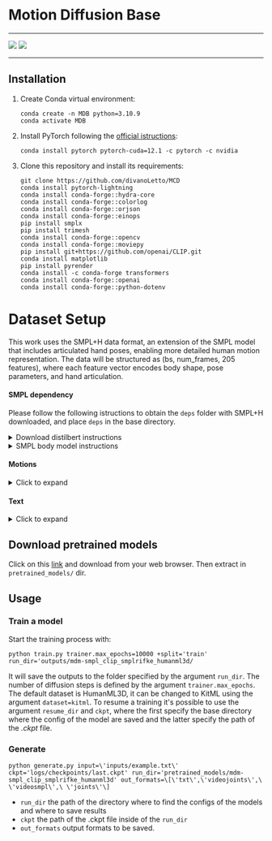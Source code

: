 # Motion Diffusion Base 

---

![](https://img.shields.io/github/contributors/divanoLetto/MotionCompositionDiffusion?color=light%20green) ![](https://img.shields.io/github/repo-size/divanoLetto/MotionCompositionDiffusion?cacheSeconds=60)

---

## Installation

1. Create Conda virtual environment:

    ```
    conda create -n MDB python=3.10.9
    conda activate MDB
    ```
   
2. Install PyTorch following the [official istructions](https://pytorch.org/get-started/locally/):
    ```
    conda install pytorch pytorch-cuda=12.1 -c pytorch -c nvidia
    ```

4. Clone this repository and install its requirements:
    ```
    git clone https://github.com/divanoLetto/MCD
    conda install pytorch-lightning
    conda install conda-forge::hydra-core
    conda install conda-forge::colorlog
    conda install conda-forge::orjson
    conda install conda-forge::einops
    pip install smplx
    pip install trimesh
    conda install conda-forge::opencv
    conda install conda-forge::moviepy
    pip install git+https://github.com/openai/CLIP.git
    conda install matplotlib
    pip install pyrender
    conda install -c conda-forge transformers
    conda install conda-forge::openai
    conda install conda-forge::python-dotenv
    ```

# Dataset Setup

This work uses the SMPL+H data format, an extension of the SMPL model that includes articulated hand poses, enabling more detailed human motion representation. The data will be structured as (bs, num_frames, 205 features), where each feature vector encodes body shape, pose parameters, and hand articulation.

#### SMPL dependency

Please follow the following istructions to obtain the ``deps`` folder with SMPL+H downloaded, and place ``deps`` in the base directory.

<details><summary>Download distilbert instructions</summary>

#### Download distilbert from __Hugging Face__
```bash
mkdir deps
cd deps/
git lfs install
git clone https://huggingface.co/distilbert-base-uncased
cd ..
```

</details>

<details><summary> SMPL body model instructions</summary>

This is only useful if you want to use generate 3D human meshes like in the teaser. In this case, you also need a subset of the AMASS dataset (see instructions below).

Go to the [MANO website](https://mano.is.tue.mpg.de/download.php), register and go to the Download tab.

- Click on "Models & Code" to download ``mano_v1_2.zip`` and place it in the folder ``deps/smplh/``.
- Click on "Extended SMPL+H model" to download ``smplh.tar.xz`` and place it in the folder ``deps/smplh/``.

The next step is to extract the archives, merge the hands from ``mano_v1_2`` into the ``Extended SMPL+H models``, and remove any chumpy dependency.
All of this can be done using with the following commands. (I forked both scripts from this repo [SMPLX repo](https://github.com/vchoutas/smplx/tree/master/tools), updated them to Python 3, merged them, and made it compatible with ``.npz`` files).


```bash
pip install scipy chumpy
bash prepare/smplh.sh
```

This will create ``SMPLH_FEMALE.npz``, ``SMPLH_MALE.npz``, ``SMPLH_NEUTRAL.npz`` inside the ``deps/smplh`` folder.

The error `ImportError: cannot import name 'bool' from 'numpy'` may occur depending on the versions of numpy and chumpy, in this case try commenting out the row that throws the exception: `from numpy import bool, int, float, complex, object, unicode, str, nan, inf`.

</details>

#### Motions

<details><summary>Click to expand</summary>

The motions all come from the AMASS dataset. Please download all "SMPL-H G" motions from the [AMASS website](https://amass.is.tue.mpg.de/download.php) and place them in the folder ``datasets/motions/AMASS``.

<details><summary>It should look like this:</summary>

```bash
datasets/motions/
└── AMASS
    ├── ACCAD
    ├── BioMotionLab_NTroje
    ├── BMLhandball
    ├── BMLmovi
    ├── CMU
    ├── DanceDB
    ├── DFaust_67
    ├── EKUT
    ├── Eyes_Japan_Dataset
    ├── HumanEva
    ├── KIT
    ├── MPI_HDM05
    ├── MPI_Limits
    ├── MPI_mosh
    ├── SFU
    ├── SSM_synced
    ├── TCD_handMocap
    ├── TotalCapture
    └── Transitions_mocap
```

Each file contains a "poses" field with 156 (52x3) parameters (1x3 for global orientation, 21x3 for the whole body, 15x3 for the right hand and 15x3 for the left hand).

</details>

Then, launch these commands:

```bash
python prepare/amasstools/fix_fps.py
python prepare/amasstools/smpl_mirroring.py
python prepare/amasstools/extract_joints.py
python prepare/amasstools/get_smplrifke.py
```

<details><summary>Click here for more information on these commands</summary>

#### Fix FPS

The script will interpolate the SMPL pose parameters and translation to obtain a constant FPS (=20.0). It will also remove the hand pose parameters, as they are not captured for most AMASS sequences. The SMPL pose parameters now have 66 (22x3) parameters (1x3 for global orientation and 21x3 for full body). It will create and save all the files in the folder ``datasets/motions/AMASS_20.0_fps_nh``.


#### SMPL mirroring

This command will mirror SMPL pose parameters and translations, to enable data augmentation with SMPL (as done by the authors of HumanML3D with joint positions).
The mirrored motions will be saved in ``datasets/motions/AMASS_20.0_fps_nh/M`` and will have a structure similar than the enclosing folder.


#### Extract joints

The script extracts the joint positions from the SMPL pose parameters with the SMPL layer (24x3=72 parameters). It will save the joints in .npy format in this folder: ``datasets/motions/AMASS_20.0_fps_nh_smpljoints_neutral_nobetas``.


#### Get SMPL RIFKE

This command will use the joints + SMPL pose parameters (in 6D format) to create a unified representation (205 features). Please see ``prepare/amasstools/smplrifke_feats.py`` for more details.

</details>

The dataset folder should look like this:
```bash
datasets/motions
├── AMASS
├── AMASS_20.0_fps_nh
├── AMASS_20.0_fps_nh_smpljoints_neutral_nobetas
└── AMASS_20.0_fps_nh_smplrifke
```

</details>

#### Text

<details><summary>Click to expand</summary>

Next, run the following command to pre-compute the CLIP embeddings (ViT-B/32):

```
python -m prepare.embeddings
```

The folder should look like this:
```
datasets/annotations/humanml3d
├── annotations.json
├── splits
│   ├── all.txt
│   ├── test_tiny.txt
│   ├── test.txt
│   ├── train_tiny.txt
│   ├── train.txt
│   ├── val_tiny.txt
│   └── val.txt
└── text_embeddings
    └── ViT-B
        ├── 32_index.json
        ├── 32.npy
        └── 32_slice.npy
```

</details>

## Download pretrained models

Click on this [link](https://drive.google.com/file/d/1s8yHZQwO0rDK_a3JeCGDSWrU-DgQuKE7) and download from your web browser.
Then extract in `pretrained_models/` dir.

## Usage

### Train a model 
Start the training process with:
```
python train.py trainer.max_epochs=10000 +split='train' run_dir='outputs/mdm-smpl_clip_smplrifke_humanml3d/
```

It will save the outputs to the folder specified by the argument `run_dir`. The number of diffusion steps is defined by the argument `trainer.max_epochs`. \
The default dataset is HumanML3D, it can be changed to KitML using the argument `dataset=kitml`. To resume a training it's possible to use the argument `resume_dir` and `ckpt`, where the first specify the base directory where the config of the model are saved and the latter specify the path of the *.ckpt* file.

### Generate 

```
python generate.py input=\'inputs/example.txt\' ckpt='logs/checkpoints/last.ckpt' run_dir='pretrained_models/mdm-smpl_clip_smplrifke_humanml3d' out_formats=\[\'txt\',\'videojoints\',\ \'videosmpl\',\ \'joints\'\]
```

- `run_dir` the path of the directory where to find the configs of the models and where to save results
- `ckpt` the path of the .ckpt file inside of the `run_dir` 
- `out_formats` output formats to be saved.